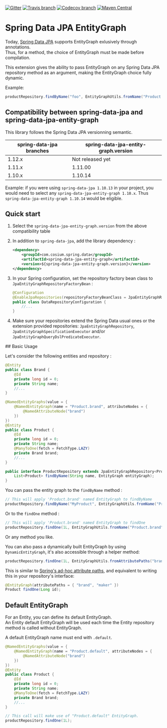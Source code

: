 [![Gitter](https://badges.gitter.im/Cosium/spring-data-jpa-entity-graph.svg)](https://gitter.im/Cosium/spring-data-jpa-entity-graph?utm_source=badge&utm_medium=badge&utm_campaign=pr-badge)
[![Travis branch](https://img.shields.io/travis/Cosium/spring-data-jpa-entity-graph/master.svg)](https://travis-ci.org/Cosium/spring-data-jpa-entity-graph)
[![Codecov branch](https://img.shields.io/codecov/c/github/Cosium/spring-data-jpa-entity-graph/master.svg)](https://codecov.io/gh/Cosium/spring-data-jpa-entity-graph)
[![Maven Central](https://img.shields.io/maven-central/v/com.cosium.spring.data/spring-data-jpa-entity-graph.svg)](http://search.maven.org/#search%7Cgav%7C1%7Cg%3A%22com.cosium.spring.data%22%20AND%20a%3A%22spring-data-jpa-entity-graph%22)

# Spring Data JPA EntityGraph

Today, [Spring Data JPA](https://github.com/spring-projects/spring-data-jpa) supports EntityGraph exlusively through annotations.  
Thus, for a method, the choice of EntityGraph must be made before compilation.  

This extension gives the ability to pass EntityGraph on any Spring Data JPA repository method as an argument, making the EntityGraph choice fully dynamic.

Example:
```java
productRepository.findByName("foo", EntityGraphUtils.fromName("Product.brand"));
```

## Compatibility between spring-data-jpa and spring-data-jpa-entity-graph

This library follows the Spring Data JPA versionning semantic.

spring-data-jpa branches | spring-data-jpa-entity-graph.version
---------------------------- | ---------------
1.12.x | Not released yet
1.11.x | 1.11.00
1.10.x | 1.10.14

Example: if you were using `spring-data-jpa 1.10.13` in your project, you would need to select any `spring-data-jpa-entity-graph 1.10.x`. Thus `spring-data-jpa-entity-graph 1.10.14` would be eligible.

## Quick start
1. Select the `spring-data-jpa-entity-graph.version` from the above compatibility table
2. In addition to `spring-data-jpa`, add the library dependency :
    
    ```xml
    <dependency>
        <groupId>com.cosium.spring.data</groupId>
        <artifactId>spring-data-jpa-entity-graph</artifactId>
        <version>${spring-data-jpa-entity-graph.version}</version>
    </dependency>
    ```
3. In your Spring configuration, set the repository factory bean class to `JpaEntityGraphRepositoryFactoryBean` :
    
    ```java
    @Configuration
    @EnableJpaRepositories(repositoryFactoryBeanClass = JpaEntityGraphRepositoryFactoryBean.class)
    public class DataRepositoryConfiguration {
        //...
    }
    ```
4. Make sure your repositories extend the Spring Data usual ones or the extension provided repositories: `JpaEntityGraphRepository`, `JpaEntityGraphSpecificationExecutor` and/or `JpaEntityGraphQueryDslPredicateExecutor`.

## Basic Usage

Let's consider the following entities and repository :
```java
@Entity
public class Brand {
    @Id
    private long id = 0;
    private String name;
    //...
}
```
```java
@NamedEntityGraphs(value = {
    @NamedEntityGraph(name = "Product.brand", attributeNodes = {
        @NamedAttributeNode("brand")
    })
})
@Entity
public class Product {
    @Id
    private long id = 0;
    private String name;
    @ManyToOne(fetch = FetchType.LAZY)
    private Brand brand;
    //...
}	
```
```java
public interface ProductRepository extends JpaEntityGraphRepository<Product, Long> {
    List<Product> findByName(String name, EntityGraph entityGraph);
}
```

You can pass the entity graph to the `findByName` method :
```java
// This will apply 'Product.brand' named EntityGraph to findByName
productRepository.findByName("MyProduct", EntityGraphUtils.fromName("Product.brand"));
```

Or to the `findOne` method :
```java
// This will apply 'Product.brand' named EntityGraph to findOne
productRepository.findOne(1L, EntityGraphUtils.fromName("Product.brand"));
```

Or any method you like.

You can also pass a dynamically built EntityGraph by using `DynamicEntityGraph`, it's also accessible through a helper method:

```java
productRepository.findOne(1L, EntityGraphUtils.fromAttributePaths("brand", "maker"));
```

This is similar to [Spring's ad-hoc attribute paths](http://docs.spring.io/spring-data/jpa/docs/current/reference/html/#repositories.query-methods.query-property-expressions),
and equivalent to writing this in your repository's interface:
```java
@EntityGraph(attributePaths = { "brand", "maker" })
Product findOne(Long id);
```

## Default EntityGraph

For an Entity, you can define its default EntityGraph.  
An Entity default EntityGraph will be used each time the Entity repository method is called without EntityGraph.  

A default EntityGraph name must end with `.default`. 

```java
@NamedEntityGraphs(value = {
    @NamedEntityGraph(name = "Product.default", attributeNodes = {
        @NamedAttributeNode("brand")
    })
})
@Entity
public class Product {
    @Id
    private long id = 0;
    private String name;
    @ManyToOne(fetch = FetchType.LAZY)
    private Brand brand;
    //...
}	
```
```java
// This call will make use of "Product.default" EntityGraph.
productRepository.findOne(1L);
```

